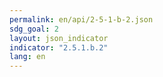 ```yaml
---
permalink: en/api/2-5-1-b-2.json
sdg_goal: 2
layout: json_indicator
indicator: "2.5.1.b.2"
lang: en
---
```

